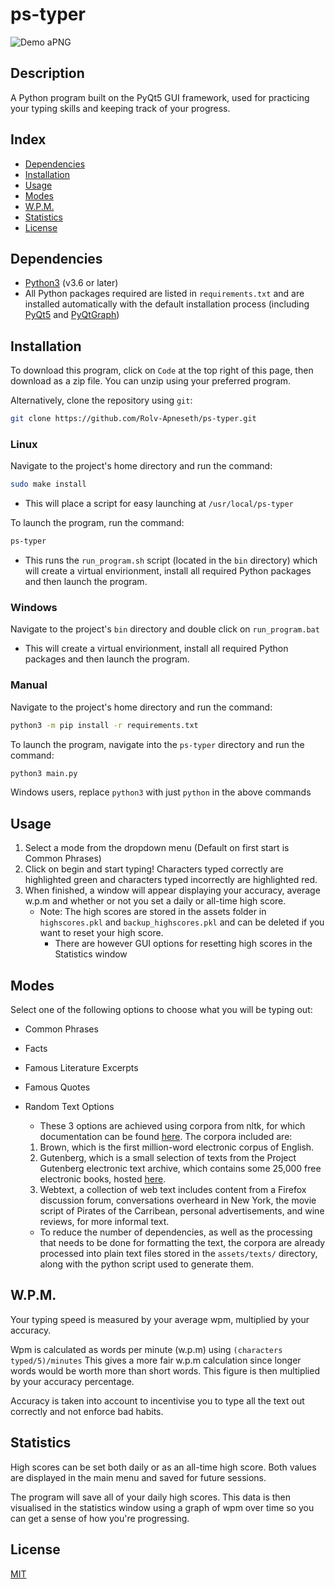 # ps-typer

![Demo aPNG](https://github.com/Rolv-Apneseth/Rolv-Apneseth.github.io/blob/7667f84775a622eeb7d090885661acaff59c16de/assets/images/animated_images/ps-typer.png)

## Description

A Python program built on the PyQt5 GUI framework, used for practicing your typing skills and keeping track of your progress.

## Index

- [Dependencies](#dependencies)
- [Installation](#installation)
- [Usage](#usage)
- [Modes](#modes)
- [W.P.M.](#wpm)
- [Statistics](#statistics)
- [License](#license)

## Dependencies

- [Python3](https://www.python.org/downloads/) (v3.6 or later)
- All Python packages required are listed in `requirements.txt` and are installed automatically with the default installation process (including [PyQt5](https://pypi.org/project/PyQt5/) and [PyQtGraph](https://pypi.org/project/pyqtgraph/))

## Installation

To download this program, click on `Code` at the top right of this page, then download as a zip file. You can unzip using your preferred program.

Alternatively, clone the repository using `git`:

```bash
git clone https://github.com/Rolv-Apneseth/ps-typer.git
```

### Linux

Navigate to the project's home directory and run the command:

```bash
sudo make install
```

- This will place a script for easy launching at `/usr/local/ps-typer`

To launch the program, run the command:

```bash
ps-typer
```

- This runs the `run_program.sh` script (located in the `bin` directory) which will create a virtual envirionment, install all required Python packages and then launch the program.

### Windows

Navigate to the project's `bin` directory and double click on `run_program.bat`

- This will create a virtual envirionment, install all required Python packages and then launch the program.

### Manual

Navigate to the project's home directory and run the command:

```bash
python3 -m pip install -r requirements.txt
```

To launch the program, navigate into the `ps-typer` directory and run the command:

```bash
python3 main.py
```

Windows users, replace `python3` with just `python` in the above commands

## Usage

1. Select a mode from the dropdown menu (Default on first start is Common Phrases)
2. Click on begin and start typing! Characters typed correctly are highlighted green and characters typed incorrectly are highlighted red.
3. When finished, a window will appear displaying your accuracy, average w.p.m and whether or not you set a daily or all-time high score.
   - Note: The high scores are stored in the assets folder in `highscores.pkl` and `backup_highscores.pkl` and can be deleted if you want to reset your high score.
     - There are however GUI options for resetting high scores in the Statistics window

## Modes

Select one of the following options to choose what you will be typing out:

- Common Phrases

- Facts

- Famous Literature Excerpts

- Famous Quotes

- Random Text Options
  - These 3 options are achieved using corpora from nltk, for which documentation can be found [here](https://www.nltk.org/book/ch02.html). The corpora included are:
  1.  Brown, which is the first million-word electronic corpus of English.
  2.  Gutenberg, which is a small selection of texts from the Project Gutenberg electronic text archive, which contains some 25,000 free electronic books, hosted [here](http://www.gutenberg.org/).
  3.  Webtext, a collection of web text includes content from a Firefox discussion forum, conversations overheard in New York, the movie script of Pirates of the Carribean, personal advertisements, and wine reviews, for more informal text.
  - To reduce the number of dependencies, as well as the processing that needs to be done for formatting the text, the corpora are already processed into plain text files stored in the `assets/texts/` directory, along with the python script used to generate them.

## W.P.M.

Your typing speed is measured by your average wpm, multiplied by your accuracy.

Wpm is calculated as words per minute (w.p.m) using `(characters typed/5)/minutes` This gives a more fair w.p.m calculation since longer words would be worth more than short words. This figure is then multiplied by your accuracy percentage.

Accuracy is taken into account to incentivise you to type all the text out correctly and not enforce bad habits.

## Statistics

High scores can be set both daily or as an all-time high score. Both values are displayed in the main menu and saved for future sessions.

The program will save all of your daily high scores. This data is then visualised in the statistics window using a graph of wpm over time so you can get a sense of how you're progressing.

## License

[MIT](https://github.com/Rolv-Apneseth/ps-typer/blob/master/LICENSE)
